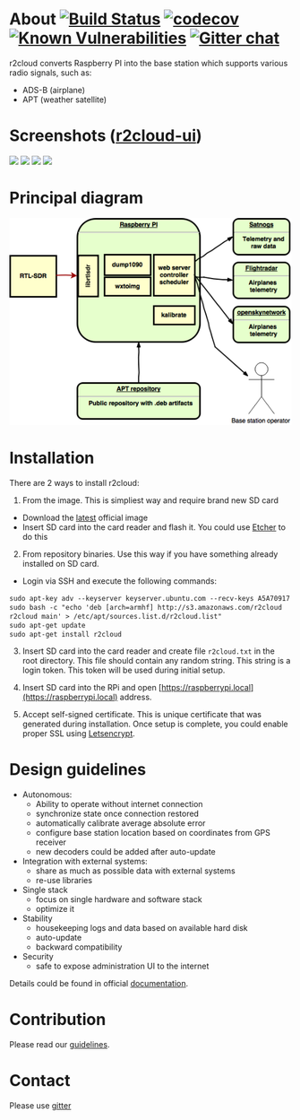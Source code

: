 # About [![Build Status](https://travis-ci.org/dernasherbrezon/r2cloud.svg?branch=master)](https://travis-ci.org/dernasherbrezon/r2cloud) [![codecov](https://codecov.io/gh/dernasherbrezon/r2cloud/branch/master/graph/badge.svg)](https://codecov.io/gh/dernasherbrezon/r2cloud) [![Known Vulnerabilities](https://snyk.io/test/github/dernasherbrezon/r2cloud/badge.svg)](https://snyk.io/test/github/dernasherbrezon/r2cloud) [![Gitter chat](https://badges.gitter.im/gitterHQ/gitter.png)](https://gitter.im/r2cloud/Lobby)

r2cloud converts Raspberry PI into the base station which supports various radio signals, such as:

 - ADS-B (airplane)
 - APT (weather satellite)
 
# Screenshots ([r2cloud-ui](https://github.com/dernasherbrezon/r2cloud-ui))

<img src="https://github.com/dernasherbrezon/r2cloud/raw/master/docs/screen1.jpg" width="20%">&nbsp;<img src="https://github.com/dernasherbrezon/r2cloud/raw/master/docs/screen2.jpg" width="20%">&nbsp;<img src="https://github.com/dernasherbrezon/r2cloud/raw/master/docs/screen3.jpg" width="20%">&nbsp;<img src="https://github.com/dernasherbrezon/r2cloud/raw/master/docs/screen4.jpg" width="20%">
 
# Principal diagram

![diagram](docs/diagram.png)

# Installation 

There are 2 ways to install r2cloud:

1. From the image. This is simpliest way and require brand new SD card

  - Download the [latest](https://s3.amazonaws.com/r2cloud/dist/image_2017-12-24-r2cloud-lite.zip) official image
  - Insert SD card into the card reader and flash it. You could use [Etcher](https://etcher.io) to do this
  
2. From repository binaries. Use this way if you have something already installed on SD card.
  - Login via SSH and execute the following commands:
```
sudo apt-key adv --keyserver keyserver.ubuntu.com --recv-keys A5A70917
sudo bash -c "echo 'deb [arch=armhf] http://s3.amazonaws.com/r2cloud r2cloud main' > /etc/apt/sources.list.d/r2cloud.list"
sudo apt-get update
sudo apt-get install r2cloud
```

3. Insert SD card into the card reader and create file ```r2cloud.txt``` in the root directory. This file should contain any random string. This string is a login token. This token will be used during initial setup.

4. Insert SD card into the RPi and open [https://raspberrypi.local](https://raspberrypi.local) address.

5. Accept self-signed certificate. This is unique certificate that was generated during installation. Once setup is complete, you could enable proper SSL using [Letsencrypt](https://letsencrypt.org). 

# Design guidelines

 - Autonomous:
   * Ability to operate without internet connection
   * synchronize state once connection restored
   * automatically calibrate average absolute error
   * configure base station location based on coordinates from GPS receiver
   * new decoders could be added after auto-update
 - Integration with external systems:
   * share as much as possible data with external systems
   * re-use libraries
 - Single stack
   * focus on single hardware and software stack
   * optimize it
 - Stability
   * housekeeping logs and data based on available hard disk
   * auto-update
   * backward compatibility
 - Security
   * safe to expose administration UI to the internet
   
Details could be found in official [documentation](https://github.com/dernasherbrezon/r2cloud/wiki/Features).

# Contribution

Please read our [guidelines](https://github.com/dernasherbrezon/r2cloud/wiki/Contribution).

# Contact

Please use [gitter](https://gitter.im/r2cloud/Lobby)

